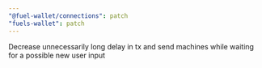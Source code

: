 ```yaml
---
"@fuel-wallet/connections": patch
"fuels-wallet": patch
---
```


Decrease unnecessarily long delay in tx and send machines while waiting for a possible new user input
